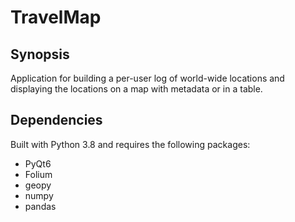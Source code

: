 # TravelMap

## Synopsis
Application for building a per-user log of world-wide locations and displaying the locations on a map with metadata or in a table.

## Dependencies
Built with Python 3.8 and requires the following packages:

* PyQt6
* Folium
* geopy
* numpy
* pandas

